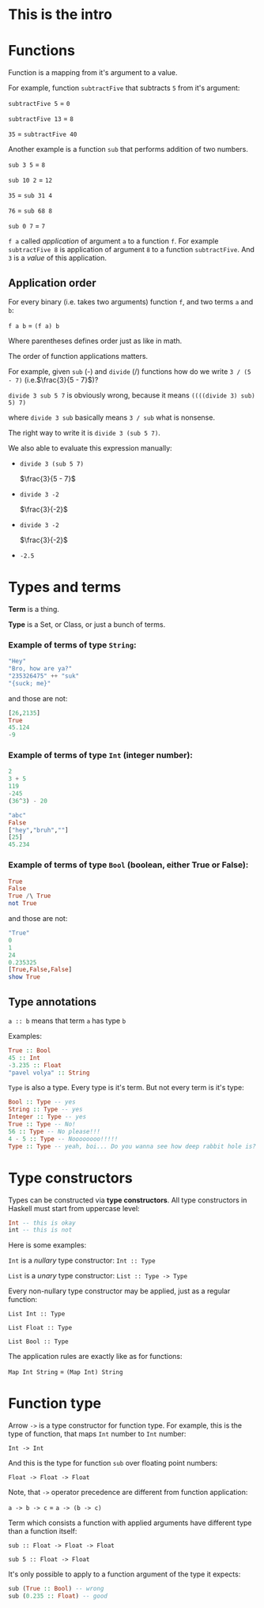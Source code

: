 # This is the intro

# Functions
Function is a mapping from it's argument to a value.

For example, function `subtractFive` that subtracts `5` from it's argument:

`subtractFive 5` = `0`

`subtractFive 13` = `8`

`35` = `subtractFive 40`


Another example is a function `sub` that performs addition of two numbers.

`sub 3 5` = `8`

`sub 10 2` = `12`

`35` = `sub 31 4`

`76` = `sub 68 8`

`sub 0 7` = `7`

`f a` called *application* of argument `a` to a function `f`.
For example `subtractFive 8` is application of argument `8` to a function `subtractFive`.
And `3` is a *value* of this application.

## Application order

For every binary (i.e. takes two arguments) function `f`, and two terms `a` and `b`:

`f a b` = `(f a) b`

Where parentheses defines order just as like in math.


The order of function applications matters.

For example, given `sub` (-) and `divide` (/) functions how do we write `3 / (5 - 7)` (i.e.$\frac{3}{5 - 7}$)?

`divide 3 sub 5 7` is obviously wrong, because it means
`((((divide 3) sub) 5) 7)`

where `divide 3 sub` basically means `3 / sub` what is nonsense.

The right way to write it is `divide 3 (sub 5 7)`.

We also able to evaluate this expression manually:

- `divide 3 (sub 5 7)`
  
  $\frac{3}{5 - 7}$
- `divide 3 -2`
  
  $\frac{3}{-2}$
- `divide 3 -2`
  
  $\frac{3}{-2}$
- `-2.5`

# Types and terms
**Term** is a thing.

**Type** is a Set, or Class, or just a bunch of terms.

### Example of terms of type `String`:
```hs
"Hey"
"Bro, how are ya?"
"235326475" ++ "suk"
"{suck; me}"
```
and those are not:
```hs
[26,2135]
True
45.124
-9
```
### Example of terms of type `Int` (integer number):
```hs
2
3 + 5
119
-245
(36^3) - 20
```
```hs
"abc"
False
["hey","bruh",""]
[25]
45.234
```
### Example of terms of type `Bool` (boolean, either True or False):
```hs
True
False
True /\ True
not True
```
and those are not:
```hs
"True"
0
1
24
0.235325
[True,False,False]
show True
```
## Type annotations

`a :: b` means that term `a` has type `b`

Examples:
```hs
True :: Bool
45 :: Int
-3.235 :: Float
"pavel volya" :: String
```

`Type` is also a type. Every type is it's term. But not every term is it's type:
```hs
Bool :: Type -- yes
String :: Type -- yes
Integer :: Type -- yes
True :: Type -- No!
56 :: Type -- No please!!!
4 - 5 :: Type -- Noooooooo!!!!!
Type :: Type -- yeah, boi... Do you wanna see how deep rabbit hole is?
```

# Type constructors
Types can be constructed via **type constructors**.
All type constructors in Haskell must start from uppercase level:
```hs
Int -- this is okay
int -- this is not
```

Here is some examples:

`Int` is a *nullary* type constructor: `Int :: Type`

`List` is a *unary* type constructor: `List :: Type -> Type`

Every non-nullary type constructor may be applied, just as a regular function:

`List Int :: Type`

`List Float :: Type`

`List Bool :: Type`

The application rules are exactly like as for functions:

`Map Int String` = `(Map Int) String`

# Function type

Arrow `->` is a type constructor for function type.
For example, this is the type of function, that maps `Int` number to `Int` number:

`Int -> Int`

And this is the type for function `sub` over floating point numbers:

`Float -> Float -> Float`

Note, that `->` operator precedence are different from function application:

`a -> b -> c` = `a -> (b -> c)`

Term which consists a function with applied arguments have different type than a function itself:

`sub :: Float -> Float -> Float`

`sub 5 :: Float -> Float`

It's only possible to apply to a function argument of the type it expects:

```hs
sub (True :: Bool) -- wrong
sub (0.235 :: Float) -- good
```